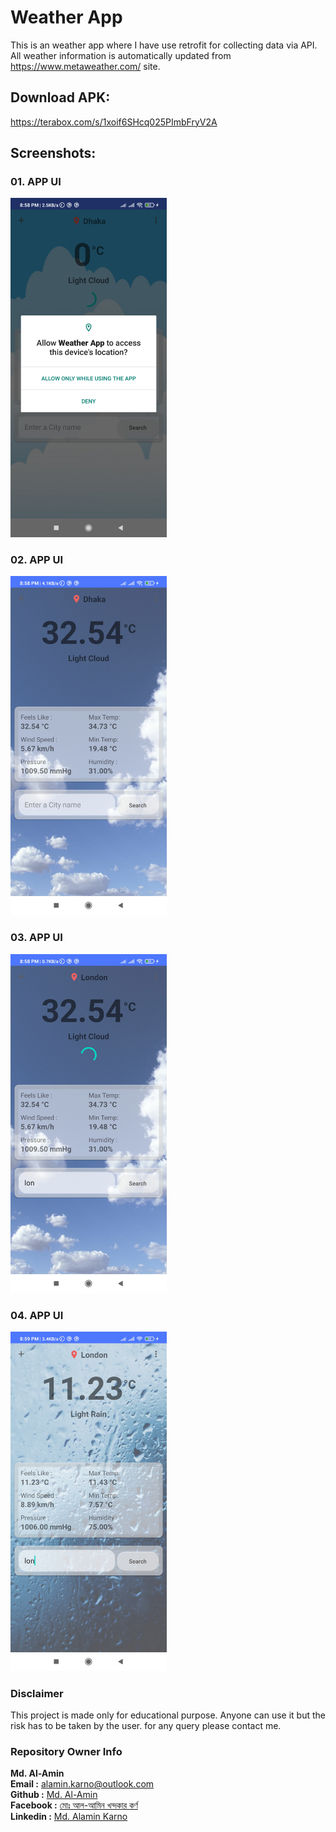 # Weather App
This is an weather app where I have use retrofit for collecting data via API. All weather information is automatically updated from https://www.metaweather.com/ site. 

## Download APK:

https://terabox.com/s/1xoif6SHcq025PImbFryV2A

## Screenshots:

### 01. APP UI

<img src="screenshots/screenshot.jpg" width="250">

### 02. APP UI

<img src="screenshots/screenshot1.jpg" width="250">

### 03. APP UI

<img src="screenshots/screenshot2.jpg" width="250">

### 04. APP UI

<img src="screenshots/screenshot3.jpg" width="250">

### Disclaimer
This project is made only for educational purpose. Anyone can use it but the risk has to be taken by the user.
for any query please contact me.

### Repository Owner Info

__Md. Al-Amin__ <br>
__Email :__ [ alamin.karno@outlook.com ](mailto:alamin.karno@outlook.com) <br>
__Github :__ [Md. Al-Amin](https://github.com/karno786)<br>
__Facebook :__ [মোঃ আল-আমিন খন্দকার কর্ণ](https://facebook.com/alamin.kanro786) <br>
__Linkedin :__ [Md. Alamin Karno](https://www.linkedin.com/in/alaminkarno/)
<br>
<br>
